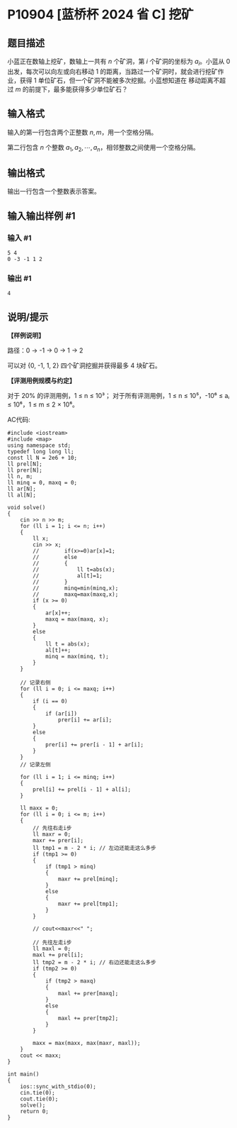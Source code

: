 # P10904 [蓝桥杯 2024 省 C] 挖矿

## 题目描述

小蓝正在数轴上挖矿，数轴上一共有 $n$ 个矿洞，第 $i$ 个矿洞的坐标为 $a_i$。小蓝从 $0$ 出发，每次可以向左或向右移动 $1$ 的距离，当路过一个矿洞时，就会进行挖矿作业，获得 $1$ 单位矿石，但一个矿洞不能被多次挖掘。小蓝想知道在
移动距离不超过 $m$ 的前提下，最多能获得多少单位矿石？

## 输入格式

输入的第一行包含两个正整数 $n,m$，用一个空格分隔。

第二行包含 $n$ 个整数 $a_1, a_2,\cdots, a_n$，相邻整数之间使用一个空格分隔。

## 输出格式

输出一行包含一个整数表示答案。

## 输入输出样例 #1

### 输入 #1

```
5 4
0 -3 -1 1 2
```

### 输出 #1

```
4
```

## 说明/提示

**【样例说明】**

路径：0 → -1 → 0 → 1 → 2

可以对 {0, -1, 1, 2} 四个矿洞挖掘并获得最多 4 块矿石。


**【评测用例规模与约定】**

对于 20% 的评测用例，1 ≤ n ≤ 10³；
对于所有评测用例，1 ≤ n ≤ 10⁵，-10⁶ ≤ aᵢ ≤ 10⁶，1 ≤ m ≤ 2 × 10⁶。


AC代码:
```
#include <iostream>
#include <map>
using namespace std;
typedef long long ll;
const ll N = 2e6 + 10;
ll prel[N];
ll prer[N];
ll n, m;
ll minq = 0, maxq = 0;
ll ar[N];
ll al[N];

void solve()
{
    cin >> n >> m;
    for (ll i = 1; i <= n; i++)
    {
        ll x;
        cin >> x;
        //        if(x>=0)ar[x]=1;
        //        else
        //        {
        //            ll t=abs(x);
        //            al[t]=1;
        //        }
        //        minq=min(minq,x);
        //        maxq=max(maxq,x);
        if (x >= 0)
        {
            ar[x]++;
            maxq = max(maxq, x);
        }
        else
        {
            ll t = abs(x);
            al[t]++;
            minq = max(minq, t);
        }
    }

    // 记录右侧
    for (ll i = 0; i <= maxq; i++)
    {
        if (i == 0)
        {
            if (ar[i])
                prer[i] += ar[i];
        }
        else
        {
            prer[i] += prer[i - 1] + ar[i];
        }
    }
    // 记录左侧

    for (ll i = 1; i <= minq; i++)
    {
        prel[i] += prel[i - 1] + al[i];
    }

    ll maxx = 0;
    for (ll i = 0; i <= m; i++)
    {
        // 先往右走i步
        ll maxr = 0;
        maxr += prer[i];
        ll tmp1 = m - 2 * i; // 左边还能走这么多步
        if (tmp1 >= 0)
        {
            if (tmp1 > minq)
            {
                maxr += prel[minq];
            }
            else
            {
                maxr += prel[tmp1];
            }
        }

        // cout<<maxr<<" ";

        // 先往左走i步
        ll maxl = 0;
        maxl += prel[i];
        ll tmp2 = m - 2 * i; // 右边还能走这么多步
        if (tmp2 >= 0)
        {
            if (tmp2 > maxq)
            {
                maxl += prer[maxq];
            }
            else
            {
                maxl += prer[tmp2];
            }
        }

        maxx = max(maxx, max(maxr, maxl));
    }
    cout << maxx;
}

int main()
{
    ios::sync_with_stdio(0);
    cin.tie(0);
    cout.tie(0);
    solve();
    return 0;
}
```
